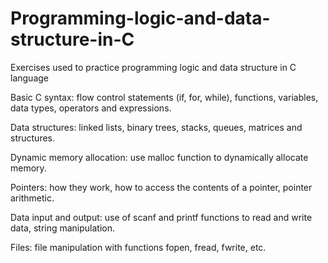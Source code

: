 # Programming-logic-and-data-structure-in-C
Exercises used to practice programming logic and data structure in C language

Basic C syntax: flow control statements (if, for, while), functions, variables, data types, operators and expressions.

Data structures: linked lists, binary trees, stacks, queues, matrices and structures.

Dynamic memory allocation: use malloc function to dynamically allocate memory.

Pointers: how they work, how to access the contents of a pointer, pointer arithmetic.

Data input and output: use of scanf and printf functions to read and write data, string manipulation.

Files: file manipulation with functions fopen, fread, fwrite, etc.
